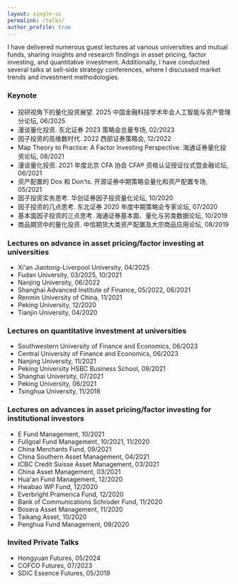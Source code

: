 ```yaml
---
layout: single-sc
permalink: /talks/
author_profile: true
---
```


I have delivered numerous guest lectures at various universities and mutual funds, sharing insights and research findings in asset pricing, factor investing, and quantitative investment. Additionally, I have conducted several talks at sell-side strategy conferences, where I discussed market trends and investment methodologies.

<h3>Keynote</h3>

* 投研视角下的量化投资展望. 2025 中国金融科技学术年会人工智能与资产管理分论坛, 06/2025
* 漫谈量化投资. 东北证券 2023 策略会总量专场, 02/2023
* 因子投资的高维数时代. 2022 西部证券策略会, 12/2022
* Map Theory to Practice: A Factor Investing Perspective. 海通证券量化投资论坛, 08/2021
* 漫谈量化投资. 2021 年度北京 CFA 协会 CFA® 资格认证授证仪式暨金融论坛, 06/2021
* 资产配置的 Dos 和 Don’ts. 开源证券中期策略会量化和资产配置专场, 05/2021
* 因子投资实务思考. 华创证券因子投资量化论坛, 10/2020
* 因子投资的几点思考. 东北证券 2020 年度中期策略会专家论坛, 07/2020
* 基本面因子投资的三点思考. 海通证券基本面、量化与另类数据论坛, 10/2019
* 商品期货中的量化投资. 中信期货大类资产配置及大宗商品应用论坛, 08/2019

<h3>Lectures on advance in asset pricing/factor investing at universities</h3>

* Xi'an Jiaotong-Liverpool University, 04/2025
* Fudan University, 03/2025, 10/2021
* Nanjing University, 06/2022
* Shanghai Advanced Institute of Finance, 05/2022, 06/2021
* Renmin University of China, 11/2021
* Peking University, 12/2020
* Tianjin University, 04/2020

<h3>Lectures on quantitative investment at universities</h3>

* Southwestern University of Finance and Economics, 06/2023
* Central University of Finance and Economics, 06/2023
* Nanjing University, 11/2021
* Peking University HSBC Business School, 09/2021
* Shanghai University, 07/2021
* Peking University, 06/2021
* Tsinghua University, 11/2018

<h3>Lectures on advances in asset pricing/factor investing for institutional investors</h3>

* E Fund Management, 10/2021
* Fullgoal Fund Management, 10/2021, 11/2020
* China Merchants Fund, 09/2021
* China Southern Asset Management, 04/2021
* ICBC Credit Suisse Asset Management, 03/2021
* China Asset Management, 03/2021
* Hua'an Fund Management, 12/2020
* Hwabao WP Fund, 12/2020
* Everbright Pramerica Fund, 12/2020
* Bank of Communications Schroder Fund, 11/2020
* Bosera Asset Management, 11/2020
* Taikang Asset, 10/2020
* Penghua Fund Management, 09/2020

<h3>Invited Private Talks</h3>

* Hongyuan Futures, 05/2024
* COFCO Futures, 07/2023
* SDIC Essence Futures, 05/2019
